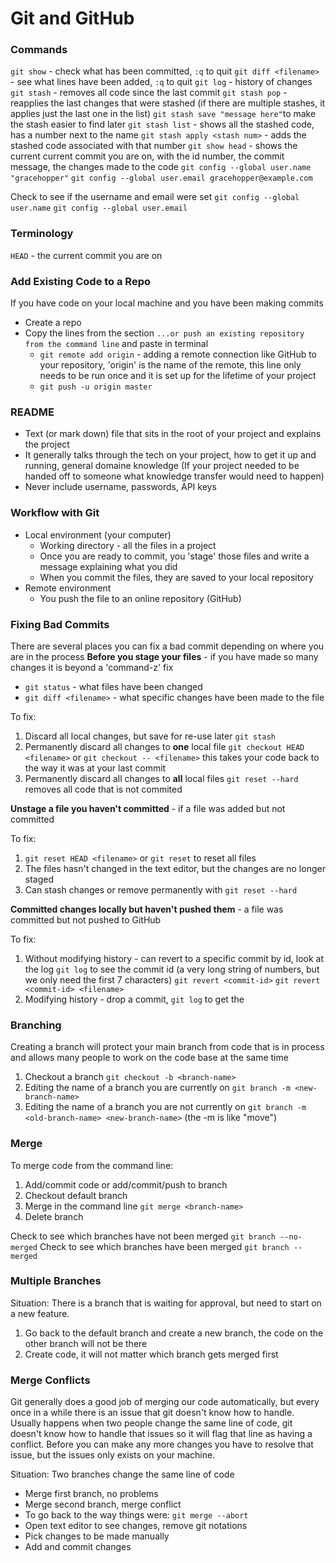 # Git and GitHub

### Commands
`git show` - check what has been committed, `:q` to quit
`git diff <filename>` - see what lines have been added, `:q` to quit
`git log` - history of changes
`git stash` - removes all code since the last commit
`git stash pop` - reapplies the last changes that were stashed (if there are multiple stashes, it applies just the last one in the list)
`git stash save "message here"`to make the stash easier to find later
`git stash list` - shows all the stashed code, has a number next to the name
`git stash apply <stash num>` - adds the stashed code associated with that number
`git show head` - shows the current current commit you are on, with the id number, the commit message, the changes made to the code
`git config --global user.name "gracehopper"`
`git config --global user.email gracehopper@example.com`

Check to see if the username and email were set
`git config --global user.name`
`git config --global user.email`

### Terminology
`HEAD` - the current commit you are on


### Add Existing Code to a Repo
If you have code on your local machine and you have been making commits
- Create a repo
- Copy the lines from the section `...or push an existing repository from the command line` and paste in terminal
  -  `git remote add origin` - adding a remote connection like GitHub to your repository, 'origin' is the name of the remote, this line only needs to be run once and it is set up for the lifetime of your project
  - `git push -u origin master`


### README
- Text (or mark down) file that sits in the root of your project and explains the project
- It generally talks through the tech on your project, how to get it up and running, general domaine knowledge (If your project needed to be handed off to someone what knowledge transfer would need to happen)
- Never include username, passwords, API keys


### Workflow with Git
- Local environment (your computer)
  - Working directory - all the files in a project
  - Once you are ready to commit, you 'stage' those files and write a message explaining what you did
  - When you commit the files, they are saved to your local repository
- Remote environment
  - You push the file to an online repository (GitHub)

### Fixing Bad Commits
There are several places you can fix a bad commit depending on where you are in the process
**Before you stage your files** - if you have made so many changes it is beyond a 'command-z' fix
- `git status` - what files have been changed
- `git diff <filename>` - what specific changes have been made to the file

To fix:
1) Discard all local changes, but save for re-use later
`git stash`
2) Permanently discard all changes to **one** local file
`git checkout HEAD <filename>` or `git checkout -- <filename>` this takes your code back to the way it was at your last commit
3) Permanently discard all changes to **all** local files
`git reset --hard` removes all code that is not commited

**Unstage a file you haven't committed** - if a file was added but not committed

To fix:
1) `git reset HEAD <filename>` or `git reset` to reset all files
2) The files hasn't changed in the text editor, but the changes are no longer staged
3) Can stash changes or remove permanently with `git reset --hard`

**Committed changes locally but haven't pushed them** - a file was committed but not pushed to GitHub

To fix:
1) Without modifying history - can revert to a specific commit by id, look at the log `git log` to see the commit id (a very long string of numbers, but we only need the first 7 characters) `git revert <commit-id>` `git revert <commit-id> <filename>`
2) Modifying history - drop a commit, `git log` to get the


### Branching
Creating a branch will protect your main branch from code that is in process and allows many people to work on the code base at the same time
1) Checkout a branch `git checkout -b <branch-name>`
2) Editing the name of a branch you are currently on `git branch -m <new-branch-name>`
3) Editing the name of a branch you are not currently on `git branch -m <old-branch-name> <new-branch-name>` (the -m is like "move")

### Merge
To merge code from the command line:
1) Add/commit code or add/commit/push to branch
2) Checkout default branch
3) Merge in the command line `git merge <branch-name>`
4) Delete branch

Check to see which branches have not been merged `git branch --no-merged`
Check to see which branches have been merged `git branch --merged`

### Multiple Branches
Situation: There is a branch that is waiting for approval, but need to start on a new feature.
1) Go back to the default branch and create a new branch, the code on the other branch will not be there
2) Create code, it will not matter which branch gets merged first


### Merge Conflicts
Git generally does a good job of merging our code automatically, but every once in a while there is an issue that git doesn't know how to handle. Usually happens when two people change the same line of code, git doesn't know how to handle that issues so it will flag that line as having a conflict. Before you can make any more changes you have to resolve that issue, but the issues only exists on your machine.


Situation: Two branches change the same line of code
- Merge first branch, no problems
- Merge second branch, merge conflict
- To go back to the way things were: `git merge --abort`
- Open text editor to see changes, remove git notations
- Pick changes to be made manually
- Add and commit changes
